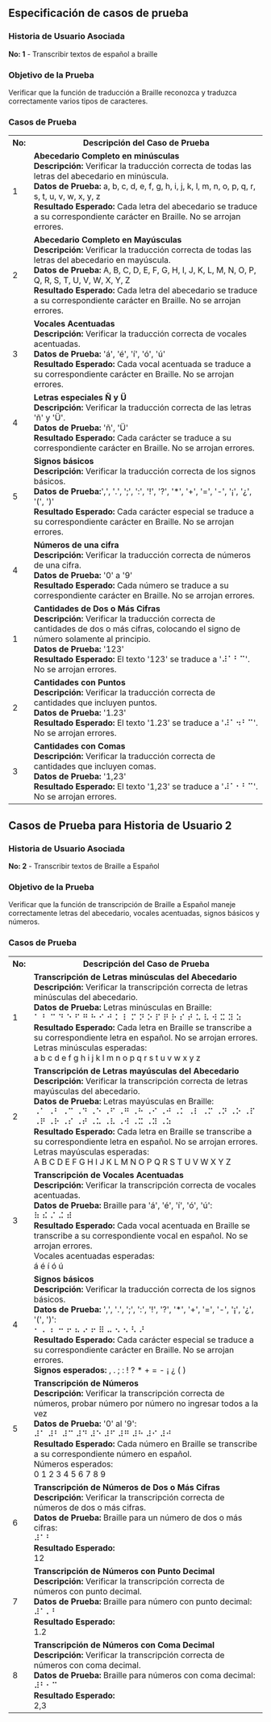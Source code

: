 <!-- Historia 1 -->

<h2>Especificación de casos de prueba</h2>

<h3>Historia de Usuario Asociada</h3>
<p><b>No: 1</b> - Transcribir textos de español a braille</p>

<h3>Objetivo de la Prueba</h3>
<p>Verificar que la función de traducción a Braille reconozca y traduzca correctamente varios tipos de caracteres.</p>

<h3>Casos de Prueba</h3>

<table>
  <tr>
    <th>No:</th>
    <th>Descripción del Caso de Prueba</th>
  </tr>
  <tr>
    <td>1</td>
    <td>
      <b>Abecedario Completo en minúsculas</b><br>
      <b>Descripción:</b> Verificar la traducción correcta de todas las letras del abecedario en minúscula.<br>
      <b>Datos de Prueba:</b> a, b, c, d, e, f, g, h, i, j, k, l, m, n, o, p, q, r, s, t, u, v, w, x, y, z<br>
      <b>Resultado Esperado:</b> Cada letra del abecedario se traduce a su correspondiente carácter en Braille. No se arrojan errores.
    </td>
  </tr>
  <tr>
    <td>2</td>
    <td>
      <b>Abecedario Completo en Mayúsculas</b><br>
      <b>Descripción:</b> Verificar la traducción correcta de todas las letras del abecedario en mayúscula.<br>
      <b>Datos de Prueba:</b> A, B, C, D, E, F, G, H, I, J, K, L, M, N, O, P, Q, R, S, T, U, V, W, X, Y, Z<br>
      <b>Resultado Esperado:</b> Cada letra del abecedario se traduce a su correspondiente carácter en Braille. No se arrojan errores.
    </td>
  </tr>
  <tr>
    <td>3</td>
    <td>
      <b>Vocales Acentuadas</b><br>
      <b>Descripción:</b> Verificar la traducción correcta de vocales acentuadas.<br>
      <b>Datos de Prueba:</b> 'á', 'é', 'í', 'ó', 'ú'<br>
      <b>Resultado Esperado:</b> Cada vocal acentuada se traduce a su correspondiente carácter en Braille. No se arrojan errores.
    </td>
  </tr>
  <tr>
    <td>4</td>
    <td>
      <b>Letras especiales Ñ y Ü</b><br>
      <b>Descripción:</b> Verificar la traducción correcta de las letras 'ñ' y 'Ü'.<br>
      <b>Datos de Prueba:</b> 'ñ', 'Ü'<br>
      <b>Resultado Esperado:</b> Cada carácter se traduce a su correspondiente carácter en Braille. No se arrojan errores.
    </td>
  </tr>
  <tr>
    <td>5</td>
    <td>
      <b>Signos básicos</b><br>
      <b>Descripción:</b> Verificar la traducción correcta de los signos básicos.<br>
      <b>Datos de Prueba:</b>',', '.', ';', ':', '!', '?', '*', '+', '=', '-', '¡', '¿', '(', ')' <br>
      <b>Resultado Esperado:</b> Cada carácter especial se traduce a su correspondiente carácter en Braille. No se arrojan errores.
    </td>
  </tr>
  <tr>
    <td>4</td>
    <td>
      <b>Números de una cifra</b><br>
      <b>Descripción:</b> Verificar la traducción correcta de números de una cifra.<br>
      <b>Datos de Prueba:</b> '0' a '9'<br>
      <b>Resultado Esperado:</b> Cada número se traduce a su correspondiente carácter en Braille. No se arrojan errores.
    </td>
  </tr>
   <tr>
    <td>1</td>
    <td>
      <b>Cantidades de Dos o Más Cifras</b><br>
      <b>Descripción:</b> Verificar la traducción correcta de cantidades de dos o más cifras, colocando el signo de número solamente al principio.<br>
      <b>Datos de Prueba:</b> '123'<br>
      <b>Resultado Esperado:</b> El texto '123' se traduce a '⠼⠁⠃⠉'. No se arrojan errores.
    </td>
  </tr>
  <tr>
    <td>2</td>
    <td>
      <b>Cantidades con Puntos</b><br>
      <b>Descripción:</b> Verificar la traducción correcta de cantidades que incluyen puntos.<br>
      <b>Datos de Prueba:</b> '1.23'<br>
      <b>Resultado Esperado:</b> El texto '1.23' se traduce a '⠼⠁⠲⠃⠉'. No se arrojan errores.
    </td>
  </tr>
  <tr>
    <td>3</td>
    <td>
      <b>Cantidades con Comas</b><br>
      <b>Descripción:</b> Verificar la traducción correcta de cantidades que incluyen comas.<br>
      <b>Datos de Prueba:</b> '1,23'<br>
      <b>Resultado Esperado:</b> El texto '1,23' se traduce a '⠼⠁⠂⠃⠉'. No se arrojan errores.
    </td>
  </tr>
  
</table>

<!--Historia 2-->

<h2>Casos de Prueba para Historia de Usuario 2</h2>

<h3>Historia de Usuario Asociada</h3>
<p><b>No: 2</b> - Transcribir textos de Braille a Español</p>

<h3>Objetivo de la Prueba</h3>
<p>Verificar que la función de transcripción de Braille a Español maneje correctamente letras del abecedario, vocales acentuadas, signos básicos y números.</p>

<h3>Casos de Prueba</h3>

<table>
  <tr>
    <th>No:</th>
    <th>Descripción del Caso de Prueba</th>
  </tr>
  <tr>
    <td>1</td>
    <td>
      <b>Transcripción de Letras minúsculas del Abecedario</b><br>
      <b>Descripción:</b> Verificar la transcripción correcta de letras minúsculas del abecedario.<br>
      <b>Datos de Prueba:</b> Letras minúsculas en Braille:
      <div>
        ⠁ ⠃ ⠉ ⠙ ⠑ ⠋ ⠛ ⠓ ⠊ ⠚ ⠅ ⠇ ⠍ ⠝ ⠕ ⠏ ⠟ ⠗ ⠎ ⠞ ⠥ ⠧ ⠺ ⠭ ⠽ ⠵
      </div>
      <b>Resultado Esperado:</b> Cada letra en Braille se transcribe a su correspondiente letra en español. No se arrojan errores.<br>
      Letras minúsculas esperadas:
      <div>
        a b c d e f g h i j k l m n o p q r s t u v w x y z
      </div>
    </td>
  </tr>
  <tr>
    <td>2</td>
    <td>
      <b>Transcripción de Letras mayúsculas del Abecedario</b><br>
      <b>Descripción:</b> Verificar la transcripción correcta de letras mayúsculas del abecedario.<br>
      <b>Datos de Prueba:</b> Letras mayúsculas en Braille:
      <div>
        ⠠⠁ ⠠⠃ ⠠⠉ ⠠⠙ ⠠⠑ ⠠⠋ ⠠⠛ ⠠⠓ ⠠⠊ ⠠⠚ ⠠⠅ ⠠⠇ ⠠⠍ ⠠⠝ ⠠⠕ ⠠⠏ ⠠⠟ ⠠⠗ ⠠⠎ ⠠⠞ ⠠⠥ ⠠⠧ ⠠⠺ ⠠⠭ ⠠⠽ ⠠⠵
      </div>
      <b>Resultado Esperado:</b> Cada letra en Braille se transcribe a su correspondiente letra en español. No se arrojan errores.<br>
      Letras mayúsculas esperadas:
      <div>
        A B C D E F G H I J K L M N O P Q R S T U V W X Y Z
      </div>
    </td>
  </tr>
  <tr>
    <td>3</td>
    <td>
      <b>Transcripción de Vocales Acentuadas</b><br>
      <b>Descripción:</b> Verificar la transcripción correcta de vocales acentuadas.<br>
      <b>Datos de Prueba:</b> Braille para 'á', 'é', 'í', 'ó', 'ú':
      <div>
        ⠷ ⠮ ⠌ ⠬ ⠾
      </div>
      <b>Resultado Esperado:</b> Cada vocal acentuada en Braille se transcribe a su correspondiente vocal en español. No se arrojan errores.<br>
      Vocales acentuadas esperadas:
      <div>
        á é í ó ú
      </div>
    </td>
  </tr>
  <tr>
    <td>4</td>
    <td>
      <b>Signos básicos</b><br>
      <b>Descripción:</b> Verificar la traducción correcta de los signos básicos.<br>
      <b>Datos de Prueba:</b> ',', '.', ';', ':', '!', '?', '*', '+', '=', '-', '¡', '¿', '(', ')':<br>
      <div>
        ⠂ ⠄ ⠆ ⠒ ⠖ ⠦ ⠔ ⠖ ⠿ ⠤ ⠢ ⠢ ⠣ ⠜
      </div>
      <b>Resultado Esperado:</b> Cada carácter especial se traduce a su correspondiente carácter en Braille. No se arrojan errores.<br>
      <div>
        <b>Signos esperados:</b> , . ; : ! ? * + = - ¡ ¿ ( )
      </div>
    </td>
</tr>
  <tr>
    <td>5</td>
    <td>
      <b>Transcripción de Números</b><br>
      <b>Descripción:</b> Verificar la transcripción correcta de números, probar número por número no ingresar todos a la vez<br>
      <b>Datos de Prueba:</b> '0' al '9':
      <div>
        ⠼⠁ ⠼⠃ ⠼⠉ ⠼⠙ ⠼⠑ ⠼⠋ ⠼⠛ ⠼⠓ ⠼⠊ ⠼⠚
      </div>
      <b>Resultado Esperado:</b> Cada número en Braille se transcribe a su correspondiente número en español.<br>
      Números esperados:
      <div>
        0 1 2 3 4 5 6 7 8 9
      </div>
    </td>
  </tr>

  <tr>
    <td>6</td>
    <td>
      <b>Transcripción de Números de Dos o Más Cifras</b><br>
      <b>Descripción:</b> Verificar la transcripción correcta de números de dos o más cifras.<br>
      <b>Datos de Prueba:</b> Braille para un número de dos o más cifras:
      <div>
        ⠼⠁⠃ 
      </div>
      <b>Resultado Esperado:</b>
      <div>
        12
      </div>
    </td>
</tr>
<tr>
    <td>7</td>
    <td>
      <b>Transcripción de Números con Punto Decimal</b><br>
      <b>Descripción:</b> Verificar la transcripción correcta de números con punto decimal.<br>
      <b>Datos de Prueba:</b> Braille para número con punto decimal:
      <div>
        ⠼⠁⠄⠃
      </div>
      <b>Resultado Esperado:</b> 
      <div>
        1.2 
      </div>
    </td>
</tr>
<tr>
    <td>8</td>
    <td>
      <b>Transcripción de Números con Coma Decimal</b><br>
      <b>Descripción:</b> Verificar la transcripción correcta de números con coma decimal.<br>
      <b>Datos de Prueba:</b> Braille para números con coma decimal:
      <div>
        ⠼⠃⠂⠉ 
      </div>
      <b>Resultado Esperado:</b>
      <div>
        2,3
      </div>
    </td>
</tr>

</table>




